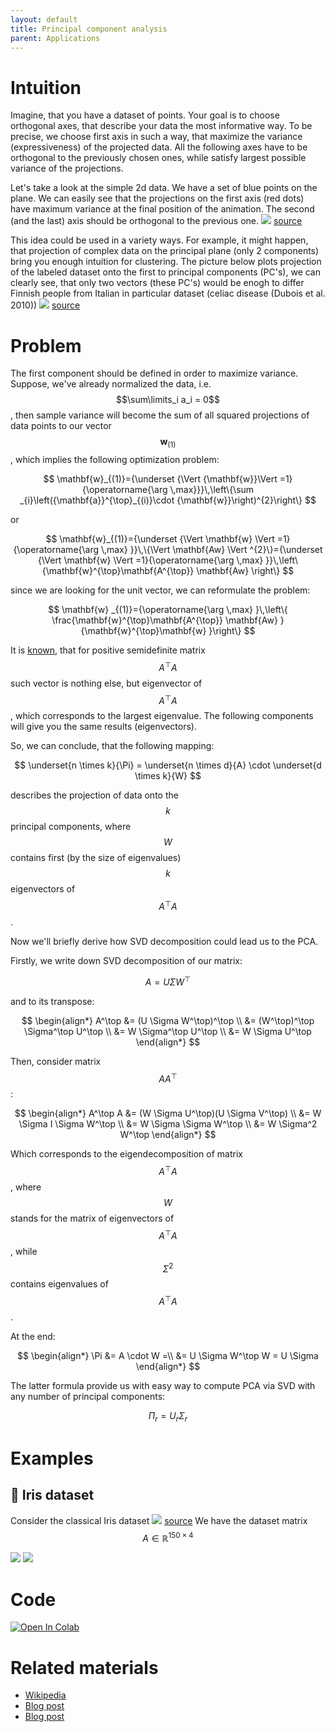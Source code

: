 ```yaml
---
layout: default
title: Principal component analysis
parent: Applications
---
```


# Intuition
Imagine, that you have a dataset of points. Your goal is to choose orthogonal axes, that describe your data the most informative way. To be precise, we choose first axis in such a way, that maximize the variance (expressiveness) of the projected data. All the following axes have to be orthogonal to the previously chosen ones, while satisfy largest possible variance of the projections. 

Let's take a look at the simple 2d data. We have a set of blue points on the plane. We can easily see that the projections on the first axis (red dots) have maximum variance at the final position of the animation. The second (and the last) axis should  be orthogonal to the previous one.
![](https://i.stack.imgur.com/lNHqt.gif)
[source](https://stats.stackexchange.com/questions/2691/making-sense-of-principal-component-analysis-eigenvectors-eigenvalues)

This idea could be used in a variety ways. For example, it might happen, that projection of complex data on the principal plane (only 2 components) bring you enough intuition for clustering. The picture below plots projection of the labeled dataset onto the first to principal components (PC's), we can clearly see, that only two vectors (these PC's) would be enogh to differ Finnish people from Italian in particular dataset (celiac disease (Dubois et al. 2010))
![](https://nla.skoltech.ru/files/pca_example.png)
[source](https://privefl.github.io/bigsnpr/articles/how-to-PCA.html)

# Problem
The first component should be defined in order to maximize variance. Suppose, we've already normalized the data, i.e. $$\sum\limits_i a_i = 0$$, then sample variance will become the sum of all squared projections of data points to our vector $${\mathbf{w}}_{(1)}$$, which implies the following optimization problem:

$$
\mathbf{w}_{(1)}={\underset  {\Vert {\mathbf{w}}\Vert =1}{\operatorname{\arg \,max}}}\,\left\{\sum _{i}\left({\mathbf{a}}^{\top}_{(i)}\cdot {\mathbf{w}}\right)^{2}\right\}
$$

or

$$
\mathbf{w}_{(1)}={\underset {\Vert \mathbf{w} \Vert =1}{\operatorname{\arg \,max} }}\,\{\Vert \mathbf{Aw} \Vert ^{2}\}={\underset {\Vert \mathbf{w} \Vert =1}{\operatorname{\arg \,max} }}\,\left\{\mathbf{w}^{\top}\mathbf{A^{\top}} \mathbf{Aw} \right\}
$$

since we are looking for the unit vector, we can reformulate the problem:

$$
\mathbf{w} _{(1)}={\operatorname{\arg \,max} }\,\left\{ \frac{\mathbf{w}^{\top}\mathbf{A^{\top}} \mathbf{Aw} }{\mathbf{w}^{\top}\mathbf{w} }\right\}
$$

It is [known](https://en.wikipedia.org/wiki/Rayleigh_quotient), that for positive semidefinite matrix $$A^\top A$$ such vector is nothing else, but eigenvector of $$A^\top A$$, which corresponds to the largest eigenvalue. The following components will give you the same results (eigenvectors).

So, we can conclude, that the following mapping:

$$
\underset{n \times k}{\Pi} = \underset{n \times d}{A} \cdot \underset{d \times k}{W} 
$$

describes the projection of data onto the $$k$$ principal components, where $$W$$ contains first (by the size of eigenvalues) $$k$$ eigenvectors of $$A^\top A$$.

Now we'll briefly derive how SVD decomposition could lead us to the PCA.

Firstly, we write down SVD decomposition of our matrix:

$$
A = U \Sigma W^\top
$$

and to its transpose:

$$
\begin{align*}
A^\top
&= (U \Sigma W^\top)^\top \\
&= (W^\top)^\top \Sigma^\top U^\top \\
&= W \Sigma^\top U^\top \\
&= W \Sigma U^\top
\end{align*}
$$

Then, consider matrix $$A A^\top$$:

$$
\begin{align*}
A^\top A
&= (W \Sigma U^\top)(U \Sigma V^\top)  \\
&= W \Sigma I \Sigma W^\top \\
&= W \Sigma \Sigma W^\top \\
&= W \Sigma^2 W^\top
\end{align*}
$$

Which corresponds to the eigendecomposition of matrix $$A^\top A$$, where $$W$$ stands for the matrix of eigenvectors of $$A^\top A$$, while $$\Sigma^2$$ contains eigenvalues of $$A^\top A$$.

At the end:

$$
\begin{align*}
\Pi &= A \cdot W =\\
 &= U \Sigma W^\top W = U \Sigma
\end{align*}
$$

The latter formula provide us with easy way to compute PCA via SVD with any number of principal components:

$$
\Pi_r = U_r \Sigma_r
$$

# Examples
## 🌼 Iris dataset
Consider the classical Iris dataset
![](https://sebastianraschka.com/images/blog/2015/principal_component_analysis_files/iris.png)
[source](https://sebastianraschka.com/Articles/2015_pca_in_3_steps.html)
We have the dataset matrix $$A \in \mathbb{R}^{150 \times 4}$$

![](../pca_exp_var_iris.svg)
![](../pca_pr_iris.svg)

# Code
[![Open In Colab](https://colab.research.google.com/assets/colab-badge.svg#button)](https://colab.research.google.com/github/MerkulovDaniil/optim/blob/master/assets/Notebooks/PCA.ipynb)

# Related materials
* [Wikipedia](https://en.wikipedia.org/wiki/Principal_component_analysis)
* [Blog post](https://ethen8181.github.io/machine-learning/dim_reduct/svd.html)
* [Blog post](https://sebastianraschka.com/Articles/2015_pca_in_3_steps.html)
